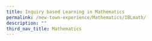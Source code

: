 ```yaml
---
title: Inquiry based Learning in Mathematics
permalink: /new-town-experience/Mathematics/IBLmath/
description: ""
third_nav_title: Mathematics
---
```

